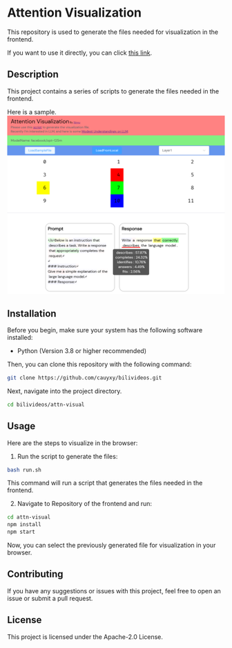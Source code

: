 # Attention Visualization

This repository is used to generate the files needed for visualization in the frontend.

If you want to use it directly, you can click [this link](https://attn-visual.yxinyu.com/).  

## Description

This project contains a series of scripts to generate the files needed in the frontend. 

Here is a sample.
![Attention Visualization](sample.png)

## Installation

Before you begin, make sure your system has the following software installed:

- Python (Version 3.8 or higher recommended)

Then, you can clone this repository with the following command:

```bash
git clone https://github.com/cauyxy/bilivideos.git
```

Next, navigate into the project directory.

```bash
cd bilivideos/attn-visual
```

## Usage

Here are the steps to visualize in the browser:

1. Run the script to generate the files:

```bash
bash run.sh
```

This command will run a script that generates the files needed in the frontend.


2. Navigate to Repository of the frontend and run:

```bash
cd attn-visual
npm install
npm start
```

Now, you can select the previously generated file for visualization in your browser.

## Contributing

If you have any suggestions or issues with this project, feel free to open an issue or submit a pull request.

## License

This project is licensed under the Apache-2.0 License.